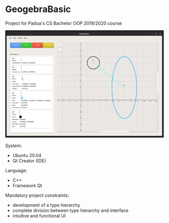 # GeogebraBasic
Project for Padua's CS Bachelor OOP 2019/2020 course

![Geogebra Basic Screenshot](https://github.com/0xCaos/geogebra-basic/blob/master/screenshot.png)

System: 
  - Ubuntu 20.04
  - Qt Creator (IDE)

Language: 
  - C++
  - Framework Qt

Mandatory project constraints:
  - development of a type hierarchy
  - complete division between type hierarchy and interface
  - intuitive and functional UI
